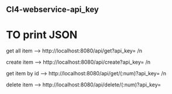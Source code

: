 ## CI4-webservice-api_key
# TO print JSON
get all item --> http://localhost:8080/api/get?api_key= /n

create item --> http://localhost:8080/api/create?api_key= /n

get item by id --> http://localhost:8080/api/get/(:num)?api_key=  /n

delete item --> http://localhost:8080/api/delete/(:num)?api_key=
